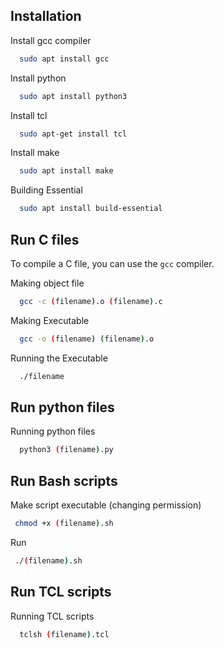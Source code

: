 

## Installation

Install gcc compiler 
```bash
  sudo apt install gcc
```
Install python 
```bash
  sudo apt install python3
```

Install tcl 
```bash
  sudo apt-get install tcl
```
 
Install make
```bash
  sudo apt install make
```

Building Essential
```bash
  sudo apt install build-essential
```

## Run C files
To compile a C file, you can use the `gcc` compiler.

Making object file
```bash
  gcc -c (filename).o (filename).c
```
Making Executable
```bash
  gcc -o (filename) (filename).o
```
Running the Executable

```bash
  ./filename
```

## Run python files
Running python files

```bash
  python3 (filename).py
```

## Run Bash scripts
Make script executable (changing permission)

```bash
 chmod +x (filename).sh
```
Run

```bash
 ./(filename).sh
```

## Run TCL scripts
Running TCL scripts

```bash
  tclsh (filename).tcl
```

 
